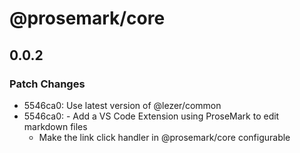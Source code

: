 # @prosemark/core

## 0.0.2

### Patch Changes

- 5546ca0: Use latest version of @lezer/common
- 5546ca0: - Add a VS Code Extension using ProseMark to edit markdown files
  - Make the link click handler in @prosemark/core configurable
